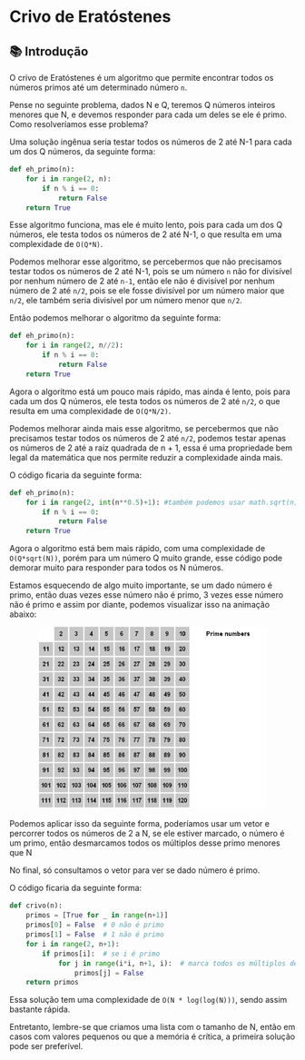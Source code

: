 # Crivo de Eratóstenes

## 📚 Introdução

O crivo de Eratóstenes é um algoritmo que permite encontrar todos os números primos até um determinado número `n`.

Pense no seguinte problema, dados N e Q, teremos Q números inteiros menores que N, e devemos responder para cada um deles se ele é primo. Como resolveríamos esse problema?

Uma solução ingênua seria testar todos os números de 2 até N-1 para cada um dos Q números, da seguinte forma:

```py
def eh_primo(n):
    for i in range(2, n):
        if n % i == 0:
            return False
    return True
```

Esse algoritmo funciona, mas ele é muito lento, pois para cada um dos Q números, ele testa todos os números de 2 até N-1, o que resulta em uma complexidade de `O(Q*N)`.

Podemos melhorar esse algoritmo, se percebermos que não precisamos testar todos os números de 2 até N-1, pois se um número `n` não for divisível por nenhum número de 2 até `n-1`, então ele não é divisível por nenhum número de 2 até `n/2`, pois se ele fosse divisível por um número maior que `n/2`, ele também seria divisível por um número menor que `n/2`.

Então podemos melhorar o algoritmo da seguinte forma:

```py
def eh_primo(n):
    for i in range(2, n//2):
        if n % i == 0:
            return False
    return True
```

Agora o algoritmo está um pouco mais rápido, mas ainda é lento, pois para cada um dos Q números, ele testa todos os números de 2 até `n/2`, o que resulta em uma complexidade de `O(Q*N/2)`.

Podemos melhorar ainda mais esse algoritmo, se percebermos que não precisamos testar todos os números de 2 até `n/2`, podemos testar apenas os números de 2 até a raiz quadrada de n + 1, essa é uma propriedade bem legal da matemática que nos permite reduzir a complexidade ainda mais.

O código ficaria da seguinte forma:

```py
def eh_primo(n):
    for i in range(2, int(n**0.5)+1): #também podemos usar math.sqrt(n)
        if n % i == 0:
            return False
    return True
```

Agora o algoritmo está bem mais rápido, com uma complexidade de `O(Q*sqrt(N))`, porém para um número Q muito grande, esse código pode demorar muito para responder para todos os N números.

Estamos esquecendo de algo muito importante, se um dado número é primo, então duas vezes esse número não é primo, 3 vezes esse número não é primo e assim por diante, podemos visualizar isso na animação abaixo:

<p align='center'>
<img src='../assets/crivo.gif' width=400>
</p>

Podemos aplicar isso da seguinte forma, poderíamos usar um vetor e percorrer todos os números de 2 a N, se ele estiver marcado, o número é um primo, então desmarcamos todos os múltiplos desse primo menores que N  

No final, só consultamos o vetor para ver se dado número é primo.

O código ficaria da seguinte forma:

```py
def crivo(n):
    primos = [True for _ in range(n+1)]
    primos[0] = False  # 0 não é primo
    primos[1] = False  # 1 não é primo
    for i in range(2, n+1):
        if primos[i]:  # se i é primo
            for j in range(i*i, n+1, i):  # marca todos os múltiplos de i como não primos
                primos[j] = False
    return primos
```

Essa solução tem uma complexidade de `O(N * log(log(N)))`, sendo assim bastante rápida.

Entretanto, lembre-se que criamos uma lista com o tamanho de N, então em casos com valores pequenos ou que a memória é crítica, a primeira solução pode ser preferível.
